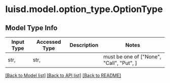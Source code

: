 # luisd.model.option_type.OptionType

## Model Type Info
Input Type | Accessed Type | Description | Notes
------------ | ------------- | ------------- | -------------
str,  | str,  |  | must be one of ["None", "Call", "Put", ] 

[[Back to Model list]](../../README.md#documentation-for-models) [[Back to API list]](../../README.md#documentation-for-api-endpoints) [[Back to README]](../../README.md)

